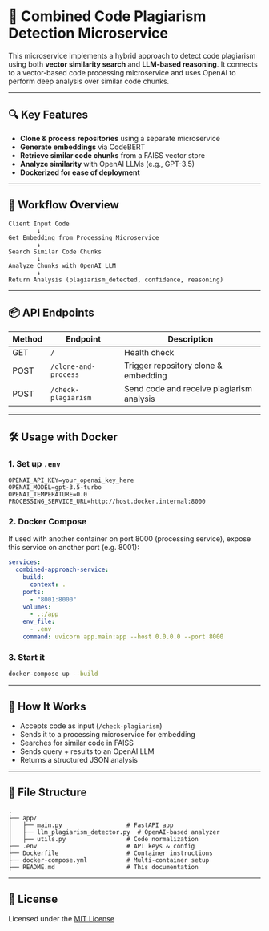 # 🤖 Combined Code Plagiarism Detection Microservice

This microservice implements a hybrid approach to detect code plagiarism using both **vector similarity search** and **LLM-based reasoning**. It connects to a vector-based code processing microservice and uses OpenAI to perform deep analysis over similar code chunks.

---

## 🔍 Key Features

- **Clone & process repositories** using a separate microservice
- **Generate embeddings** via CodeBERT
- **Retrieve similar code chunks** from a FAISS vector store
- **Analyze similarity** with OpenAI LLMs (e.g., GPT-3.5)
- **Dockerized for ease of deployment**

---

## 🔁 Workflow Overview

```
Client Input Code
        ↓
Get Embedding from Processing Microservice
        ↓
Search Similar Code Chunks
        ↓
Analyze Chunks with OpenAI LLM
        ↓
Return Analysis (plagiarism_detected, confidence, reasoning)
```

---

## 📦 API Endpoints

| Method | Endpoint              | Description                                 |
|--------|-----------------------|---------------------------------------------|
| GET    | `/`                   | Health check                                |
| POST   | `/clone-and-process`  | Trigger repository clone & embedding        |
| POST   | `/check-plagiarism`   | Send code and receive plagiarism analysis   |

---

## 🛠️ Usage with Docker

### 1. Set up `.env`

```env
OPENAI_API_KEY=your_openai_key_here
OPENAI_MODEL=gpt-3.5-turbo
OPENAI_TEMPERATURE=0.0
PROCESSING_SERVICE_URL=http://host.docker.internal:8000
```

### 2. Docker Compose

If used with another container on port 8000 (processing service), expose this service on another port (e.g. 8001):

```yaml
services:
  combined-approach-service:
    build:
      context: .
    ports:
      - "8001:8000"
    volumes:
      - .:/app
    env_file:
      - .env
    command: uvicorn app.main:app --host 0.0.0.0 --port 8000
```

### 3. Start it

```bash
docker-compose up --build
```

---

## 🧠 How It Works

- Accepts code as input (`/check-plagiarism`)
- Sends it to a processing microservice for embedding
- Searches for similar code in FAISS
- Sends query + results to an OpenAI LLM
- Returns a structured JSON analysis

---

## 📁 File Structure

```
.
├── app/
│   ├── main.py                  # FastAPI app
│   ├── llm_plagiarism_detector.py  # OpenAI-based analyzer
│   ├── utils.py                 # Code normalization
├── .env                         # API keys & config
├── Dockerfile                   # Container instructions
├── docker-compose.yml           # Multi-container setup
├── README.md                    # This documentation
```

---

## 📄 License

Licensed under the [MIT License](LICENSE)